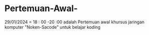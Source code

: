 # Pertemuan-Awal-
29/01/2024 = 18 : 00 -20 :00 adalah Pertemuan awal khursus jaringan komputer "Noken-Sacode" untuk belajar koding 
